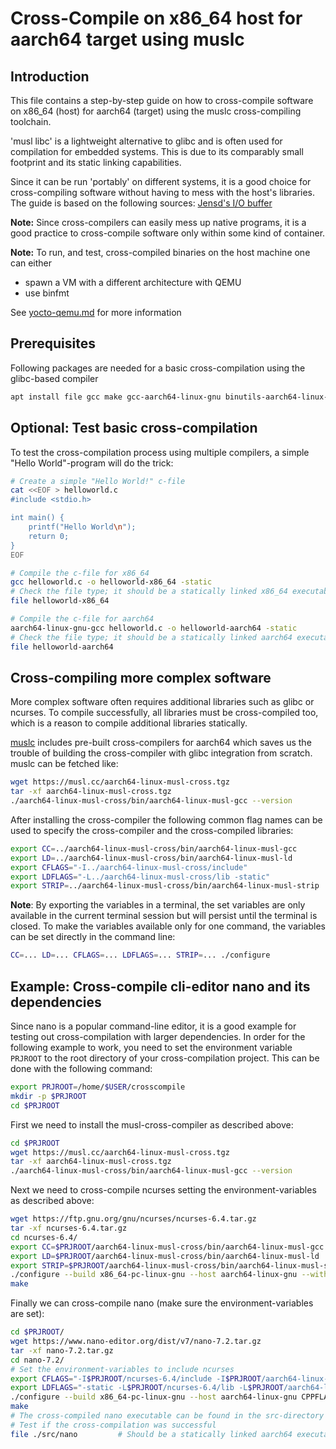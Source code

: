 # Cross-Compile on x86_64 host for aarch64 target using muslc

## Introduction

This file contains a step-by-step guide on how to cross-compile software on
x86_64 (host) for aarch64 (target) using the muslc cross-compiling toolchain.

'musl libc' is a lightweight alternative to glibc and is often used for
compilation for embedded systems. This is due to its comparably small footprint
and its static linking capabilities.

Since it can be run 'portably' on different systems, it is a good choice for
cross-compiling software without having to mess with the host's libraries. The
guide is based on the following sources: [Jensd's I/O
buffer](https://jensd.be/1126/linux/cross-compiling-for-arm-or-aarch64-on-debian-or-ubuntu)

**Note:** Since cross-compilers can easily mess up native programs, it is a
good practice to cross-compile software only within some kind of container.

**Note:** To run, and test, cross-compiled binaries on the host machine one can
either

- spawn a VM with a different architecture with QEMU 
- use binfmt

See [yocto-qemu.md](yocto-qemu.md) for more information

## Prerequisites

Following packages are needed for a basic cross-compilation using the
glibc-based compiler

```sh
apt install file gcc make gcc-aarch64-linux-gnu binutils-aarch64-linux-gnu
```

## Optional: Test basic cross-compilation

To test the cross-compilation process using multiple compilers, a simple "Hello
World"-program will do the trick:

```sh
# Create a simple "Hello World!" c-file
cat <<EOF > helloworld.c
#include <stdio.h>

int main() {
    printf("Hello World\n");
    return 0;
}
EOF

# Compile the c-file for x86_64
gcc helloworld.c -o helloworld-x86_64 -static
# Check the file type; it should be a statically linked x86_64 executable
file helloworld-x86_64

# Compile the c-file for aarch64
aarch64-linux-gnu-gcc helloworld.c -o helloworld-aarch64 -static
# Check the file type; it should be a statically linked aarch64 executable
file helloworld-aarch64
```

## Cross-compiling more complex software

More complex software often requires additional libraries such as glibc or
ncurses. To compile successfully, all libraries must be cross-compiled too,
which is a reason to compile additional libraries statically.

[muslc](https://musl.cc/) includes pre-built cross-compilers for aarch64 which
saves us the trouble of building the cross-compiler with glibc integration from
scratch. muslc can be fetched like:


```sh
wget https://musl.cc/aarch64-linux-musl-cross.tgz
tar -xf aarch64-linux-musl-cross.tgz
./aarch64-linux-musl-cross/bin/aarch64-linux-musl-gcc --version
```

After installing the cross-compiler the following common flag names can be used
to specify the cross-compiler and the cross-compiled libraries:

```sh
export CC=../aarch64-linux-musl-cross/bin/aarch64-linux-musl-gcc
export LD=../aarch64-linux-musl-cross/bin/aarch64-linux-musl-ld
export CFLAGS="-I../aarch64-linux-musl-cross/include"                     #Add necessary include directories here
export LDFLAGS="-L../aarch64-linux-musl-cross/lib -static"                #Add necessary library directories here
export STRIP=../aarch64-linux-musl-cross/bin/aarch64-linux-musl-strip     #Optional, depends on the project
```

**Note**: By exporting the variables in a terminal, the set variables are only
available in the current terminal session but will persist until the terminal is
closed. To make the variables available only for one command, the variables can
be set directly in the command line:

```sh
CC=... LD=... CFLAGS=... LDFLAGS=... STRIP=... ./configure
```

## Example: Cross-compile cli-editor nano and its dependencies

Since nano is a popular command-line editor, it is a good example for testing
out cross-compilation with larger dependencies. In order for the following
example to work, you need to set the environment variable `PRJROOT` to the root
directory of your cross-compilation project. This can be done with the following
command:

```sh
export PRJROOT=/home/$USER/crosscompile
mkdir -p $PRJROOT
cd $PRJROOT
```

First we need to install the musl-cross-compiler as described above:

```sh
cd $PRJROOT
wget https://musl.cc/aarch64-linux-musl-cross.tgz
tar -xf aarch64-linux-musl-cross.tgz
./aarch64-linux-musl-cross/bin/aarch64-linux-musl-gcc --version
```

Next we need to cross-compile ncurses setting the environment-variables as
described above:

```sh
wget https://ftp.gnu.org/gnu/ncurses/ncurses-6.4.tar.gz
tar -xf ncurses-6.4.tar.gz
cd ncurses-6.4/
export CC=$PRJROOT/aarch64-linux-musl-cross/bin/aarch64-linux-musl-gcc
export LD=$PRJROOT/aarch64-linux-musl-cross/bin/aarch64-linux-musl-ld
export STRIP=$PRJROOT/aarch64-linux-musl-cross/bin/aarch64-linux-musl-strip
./configure --build x86_64-pc-linux-gnu --host aarch64-linux-gnu --without-shared
make
```

Finally we can cross-compile nano (make sure the environment-variables are set):

```sh
cd $PRJROOT/
wget https://www.nano-editor.org/dist/v7/nano-7.2.tar.gz
tar -xf nano-7.2.tar.gz
cd nano-7.2/
# Set the environment-variables to include ncurses
export CFLAGS="-I$PRJROOT/ncurses-6.4/include -I$PRJROOT/aarch64-linux-musl-cross/include"
export LDFLAGS="-static -L$PRJROOT/ncurses-6.4/lib -L$PRJROOT/aarch64-linux-musl-cross/lib"
./configure --build x86_64-pc-linux-gnu --host aarch64-linux-gnu CPPFLAGS=-I$PRJROOT/ncurses-6.4/include
make
# The cross-compiled nano executable can be found in the src-directory
# Test if the cross-compilation was successful
file ./src/nano         # Should be a statically linked aarch64 executable
```
